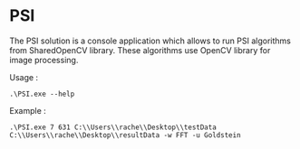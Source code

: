 # PSI

The PSI solution is a console application which allows to run PSI algorithms from SharedOpenCV library. These algorithms use OpenCV library for image processing.

Usage :

````console
.\PSI.exe --help
````

Example :

````console
.\PSI.exe 7 631 C:\\Users\\rache\\Desktop\\testData C:\\Users\\rache\\Desktop\\resultData -w FFT -u Goldstein
````

